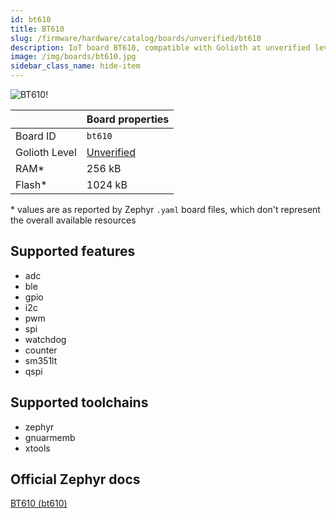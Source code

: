 ```yaml
---
id: bt610
title: BT610
slug: /firmware/hardware/catalog/boards/unverified/bt610
description: IoT board BT610, compatible with Golioth at unverified level.
image: /img/boards/bt610.jpg
sidebar_class_name: hide-item
---
```


[//]: # (This is an auto-generated file, do not edit! Changes to it will be lost upon re-generation)

![BT610!](/img/boards/bt610.jpg "BT610")

|                | Board properties     |
| -------------  | -------------------- |
| Board ID       | `bt610` |
| Golioth Level  | [Unverified](/firmware/hardware#unverified-boards) |
| RAM*           | 256 kB |
| Flash*         | 1024 kB |

\* values are as reported by Zephyr `.yaml` board files, which don't represent the overall available resources



## Supported features

* adc
* ble
* gpio
* i2c
* pwm
* spi
* watchdog
* counter
* sm351lt
* qspi

## Supported toolchains

* zephyr
* gnuarmemb
* xtools

## Official Zephyr docs

[BT610 (bt610)](https://docs.zephyrproject.org/latest/boards/ezurio/bt610/doc/index.html)
